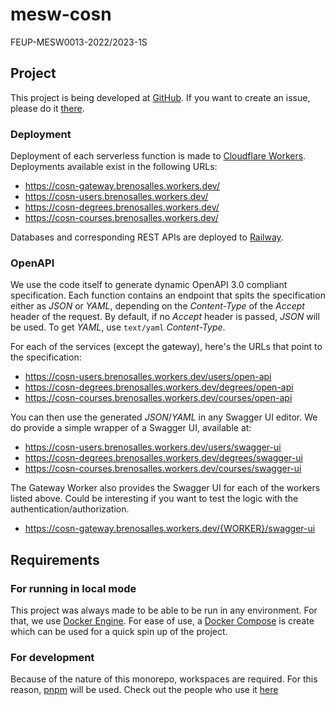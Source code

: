 # mesw-cosn

FEUP-MESW0013-2022/2023-1S

## Project

This project is being developed at
[GitHub](https://github.com/Guergeiro/mesw-cosn). If you want to create an
issue, please do it
[there](https://github.com/Guergeiro/mesw-cosn/issues/new/choose).

### Deployment

Deployment of each serverless function is made to
[Cloudflare Workers](https://workers.cloudflare.com/). Deployments available
exist in the following URLs:

- https://cosn-gateway.brenosalles.workers.dev/
- https://cosn-users.brenosalles.workers.dev/
- https://cosn-degrees.brenosalles.workers.dev/
- https://cosn-courses.brenosalles.workers.dev/

Databases and corresponding REST APIs are deployed to
[Railway](https://railway.app/).

### OpenAPI

We use the code itself to generate dynamic OpenAPI 3.0 compliant specification.
Each function contains an endpoint that spits the specification either as _JSON_
or _YAML_, depending on the _Content-Type_ of the _Accept_ header of the
request. By default, if no _Accept_ header is passed, _JSON_ will be used. To
get _YAML_, use `text/yaml` _Content-Type_.

For each of the services (except the gateway), here's the URLs that point to the
specification:

- https://cosn-users.brenosalles.workers.dev/users/open-api
- https://cosn-degrees.brenosalles.workers.dev/degrees/open-api
- https://cosn-courses.brenosalles.workers.dev/courses/open-api

You can then use the generated _JSON_/_YAML_ in any Swagger UI editor. We do
provide a simple wrapper of a Swagger UI, available at:

- https://cosn-users.brenosalles.workers.dev/users/swagger-ui
- https://cosn-degrees.brenosalles.workers.dev/degrees/swagger-ui
- https://cosn-courses.brenosalles.workers.dev/courses/swagger-ui

The Gateway Worker also provides the Swagger UI for each of the workers listed
above. Could be interesting if you want to test the logic with the
authentication/authorization.

- https://cosn-gateway.brenosalles.workers.dev/{WORKER}/swagger-ui

## Requirements

### For running in local mode

This project was always made to be able to be run in any environment. For that,
we use [Docker Engine](https://docs.docker.com/engine/). For ease of use, a
[Docker Compose](https://docs.docker.com/compose/) is create which can be used
for a quick spin up of the project.

### For development

Because of the nature of this monorepo, workspaces are required. For this
reason, [pnpm](https://pnpm.io) will be used. Check out the people who use it
[here](https://pnpm.io/workspaces#usage-examples)

